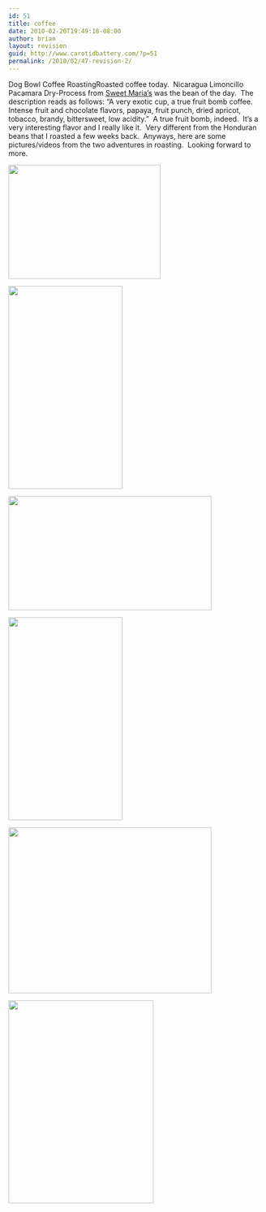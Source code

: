 ```yaml
---
id: 51
title: coffee
date: 2010-02-20T19:49:18-08:00
author: brian
layout: revision
guid: http://www.carotidbattery.com/?p=51
permalink: /2010/02/47-revision-2/
---
```

<a>Dog Bowl Coffee Roasting</a>Roasted coffee today.  Nicaragua Limoncillo Pacamara Dry-Process from <a title="Sweet Maria's" href="http://www.sweetmarias.com/" target="_blank">Sweet Maria’s</a> was the bean of the day.  The description reads as follows: “A very exotic cup, a true fruit bomb coffee.  Intense fruit and chocolate flavors, papaya, fruit punch, dried apricot, tobacco, brandy, bittersweet, low acidity.”  A true fruit bomb, indeed.  It’s a very interesting flavor and I really like it.  Very different from the Honduran beans that I roasted a few weeks back.  Anyways, here are some pictures/videos from the two adventures in roasting.  Looking forward to more.

[<img class="alignnone size-medium wp-image-49" title="Heatgun, Beer and Beans" src="https://i0.wp.com/www.carotidbattery.com/wp-content/uploads/2010/02/GPS_097-300x225.jpg?resize=300%2C225" alt="" width="300" height="225" srcset="https://i2.wp.com/carotidbattery.com/wp-content/uploads/2010/02/GPS_097.jpg?resize=300%2C225 300w, https://i2.wp.com/carotidbattery.com/wp-content/uploads/2010/02/GPS_097.jpg?resize=1024%2C768 1024w, https://i2.wp.com/carotidbattery.com/wp-content/uploads/2010/02/GPS_097.jpg?w=2048 2048w, https://i2.wp.com/carotidbattery.com/wp-content/uploads/2010/02/GPS_097.jpg?w=1280 1280w, https://i2.wp.com/carotidbattery.com/wp-content/uploads/2010/02/GPS_097.jpg?w=1920 1920w" sizes="(max-width: 300px) 100vw, 300px" data-recalc-dims="1" />](https://i1.wp.com/www.carotidbattery.com/wp-content/uploads/2010/02/GPS_097.jpg)

[<img class="alignnone" title="Roasting 1" src="https://i2.wp.com/lh5.ggpht.com/_gNb0_qqamzE/S4CrjA9MBnI/AAAAAAAAE_E/kmrXnRIuLK0/s400/IMG_5872.JPG?resize=225%2C400" alt="" width="225" height="400" data-recalc-dims="1" />](null)

[<img class="alignnone" title="Roasting 2" src="https://i1.wp.com/lh5.ggpht.com/_gNb0_qqamzE/S4CrjzFt_FI/AAAAAAAAE_I/-pPE34mGe20/s400/IMG_5878.JPG?resize=400%2C225" alt="" width="400" height="225" data-recalc-dims="1" />](null)

[<img class="alignnone" title="Roasting 3" src="https://i0.wp.com/lh3.ggpht.com/_gNb0_qqamzE/S4Crk1IvYPI/AAAAAAAAE_Q/aPkOLaOqPlE/s400/IMG_5883.JPG?resize=225%2C400" alt="" width="225" height="400" data-recalc-dims="1" />](null)

[<img class="alignnone" title="Roasting 4" src="https://i2.wp.com/lh5.ggpht.com/_gNb0_qqamzE/S4Crl7_xiDI/AAAAAAAAE_Y/nqelYmfwtKg/s400/IMG_6003.JPG?resize=400%2C327" alt="" width="400" height="327" data-recalc-dims="1" />](null)

[<img class="alignnone" title="Roasting 5" src="https://i0.wp.com/lh6.ggpht.com/_gNb0_qqamzE/S4CrkeoEbTI/AAAAAAAAE_M/-cXsWeq9Xxo/s400/IMG_5887.JPG?resize=286%2C400" alt="" width="286" height="400" data-recalc-dims="1" />](null)

[](http://www.youtube.com/watch?v=vwjo149iOZM)

[](null)